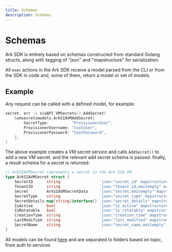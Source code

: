 ```yaml
---
title: Schemas
description: Schemas
---
```


# Schemas

Ark SDK is entirely based on schemas constructed from standard Golang structs, along with tagging of "json" and "mapstructure" for serialization.

All `exec` actions in the Ark SDK receive a model parsed from the CLI or from the SDK in code and, some of them, return a model or set of models.

## Example

Any request can be called with a defined model, for example:

```go
secret, err := siaAPI.VMSecrets().AddSecret(
    &vmsecretsmodels.ArkSIAVMAddSecret{
        SecretType:          "ProvisionerUser",
        ProvisionerUsername: "CoolUser",
        ProvisionerPassword: "CoolPassword",
    },
)
```

The above example creates a VM secret service and calls `AddSecret()` to add a new VM secret. and the relevant add secret schema is passed. finally, a result schema for a secret is returned:

```go
// ArkSIAVMSecret represents a secret in the Ark SIA VM.
type ArkSIAVMSecret struct {
	SecretID      string                 `json:"secret_id" mapstructure:"secret_id" flag:"secret-id" desc:"ID of the secret"`
	TenantID      string                 `json:"tenant_id,omitempty" mapstructure:"tenant_id,omitempty" flag:"tenant-id" desc:"Tenant ID of the secret"`
	Secret        ArkSIAVMSecretData     `json:"secret,omitempty" mapstructure:"secret,omitempty" flag:"secret" desc:"Secret itself"`
	SecretType    string                 `json:"secret_type" mapstructure:"secret_type" flag:"secret-type" desc:"Type of the secret" choices:"ProvisionerUser,PCloudAccount"`
	SecretDetails map[string]interface{} `json:"secret_details" mapstructure:"secret_details" flag:"secret-details" desc:"Secret extra details"`
	IsActive      bool                   `json:"is_active" mapstructure:"is_active" flag:"is-active" desc:"Whether this secret is active or not and can be retrieved or modified"`
	IsRotatable   bool                   `json:"is_rotatable" mapstructure:"is_rotatable" flag:"is-rotatable" desc:"Whether this secret can be rotated"`
	CreationTime  string                 `json:"creation_time" mapstructure:"creation_time" flag:"creation-time" desc:"Creation time of the secret"`
	LastModified  string                 `json:"last_modified" mapstructure:"last_modified" flag:"last-modified" desc:"Last time the secret was modified"`
	SecretName    string                 `json:"secret_name,omitempty" mapstructure:"secret_name,omitempty" flag:"secret-name" desc:"A friendly name label"`
}
```

All models can be found [here](https://github.com/cyberark/ark-sdk-golang/tree/main/ark_sdk_golang/pkg/models) and are separated to folders based on topic, from auth to services
